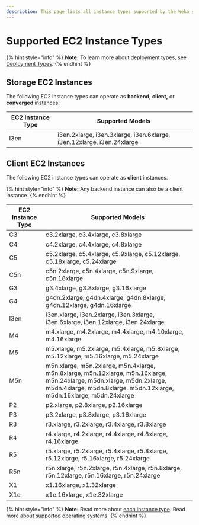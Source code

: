 ```yaml
---
description: This page lists all instance types supported by the Weka system version.
---
```


# Supported EC2 Instance Types

{% hint style="info" %}
**Note:** To learn more about deployment types, see [Deployment Types](deployment-types.md).
{% endhint %}

## Storage EC2 Instances

The following EC2 instance types can operate as **backend**, **client,** or **converged** instances:

| **EC2 Instance Type** | **Supported Models**                                                   |
| --------------------- | ---------------------------------------------------------------------- |
| I3en                  | i3en.2xlarge, i3en.3xlarge, i3en.6xlarge, i3en.12xlarge, i3en.24xlarge |

## Client EC2 Instances

The following EC2 instance types can operate as **client** instances.

{% hint style="info" %}
**Note:** Any backend instance can also be a client instance.
{% endhint %}

| **EC2 Instance Type** | **Supported Models**                                                                                                                                                                            |
| --------------------- | ----------------------------------------------------------------------------------------------------------------------------------------------------------------------------------------------- |
| C3                    | c3.2xlarge, c3.4xlarge, c3.8xlarge                                                                                                                                                              |
| C4                    | c4.2xlarge, c4.4xlarge, c4.8xlarge                                                                                                                                                              |
| C5                    | c5.2xlarge, c5.4xlarge, c5.9xlarge, c5.12xlarge, c5.18xlarge, c5.24xlarge                                                                                                                       |
| C5n                   | c5n.2xlarge, c5n.4xlarge, c5n.9xlarge, c5n.18xlarge                                                                                                                                             |
| G3                    | g3.4xlarge, g3.8xlarge, g3.16xlarge                                                                                                                                                             |
| G4                    | g4dn.2xlarge, g4dn.4xlarge, g4dn.8xlarge, g4dn.12xlarge, g4dn.16xlarge                                                                                                                          |
| I3en                  | i3en.xlarge, i3en.2xlarge, i3en.3xlarge, i3en.6xlarge, i3en.12xlarge, i3en.24xlarge                                                                                                             |
| M4                    | m4.xlarge, m4.2xlarge, m4.4xlarge, m4.10xlarge, m4.16xlarge                                                                                                                                     |
| M5                    | m5.xlarge, m5.2xlarge, m5.4xlarge, m5.8xlarge, m5.12xlarge, m5.16xlarge, m5.24xlarge                                                                                                            |
| M5n                   | m5n.xlarge, m5n.2xlarge, m5n.4xlarge, m5n.8xlarge, m5n.12xlarge, m5n.16xlarge, m5n.24xlarge, m5dn.xlarge, m5dn.2xlarge, m5dn.4xlarge, m5dn.8xlarge, m5dn.12xlarge, m5dn.16xlarge, m5dn.24xlarge |
| P2                    | p2.xlarge, p2.8xlarge, p2.16xlarge                                                                                                                                                              |
| P3                    | p3.2xlarge, p3.8xlarge, p3.16xlarge                                                                                                                                                             |
| R3                    | r3.xlarge, r3.2xlarge, r3.4xlarge, r3.8xlarge                                                                                                                                                   |
| R4                    | r4.xlarge, r4.2xlarge, r4.4xlarge, r4.8xlarge, r4.16xlarge                                                                                                                                      |
| R5                    | r5.xlarge, r5.2xlarge, r5.4xlarge, r5.8xlarge, r5.12xlarge, r5.16xlarge, r5.24xlarge                                                                                                            |
| R5n                   | r5n.xlarge, r5n.2xlarge, r5n.4xlarge, r5n.8xlarge, r5n.12xlarge, r5n.16xlarge, r5n.24xlarge                                                                                                     |
| X1                    | x1.16xlarge, x1.32xlarge                                                                                                                                                                        |
| X1e                   | x1e.16xlarge, x1e.32xlarge                                                                                                                                                                      |

{% hint style="info" %}
**Note:** Read more about [each instance type](https://aws.amazon.com/ec2/instance-types/). Read more about [supported operating systems](../prerequisites-for-installation-of-weka-dedicated-hosts.md#operation-system).
{% endhint %}
